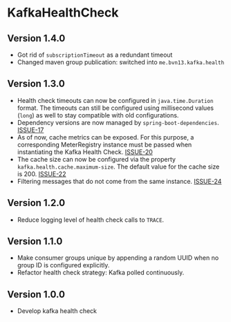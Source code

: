 # KafkaHealthCheck

## Version 1.4.0

* Got rid of `subscriptionTimeout` as a redundant timeout
* Changed maven group publication: switched into `me.bvn13.kafka.health`

## Version 1.3.0

* Health check timeouts can now be configured in `java.time.Duration` format. The timeouts can still be configured using
  millisecond values (`long`) as well to stay compatible with old configurations.
* Dependency versions are now managed by `spring-boot-dependencies`. [ISSUE-17](https://github.com/deviceinsight/kafka-health-check/issues/17)
* As of now, cache metrics can be exposed. For this purpose, a corresponding MeterRegistry instance must be passed
  when instantiating the Kafka Health Check. [ISSUE-20](https://github.com/deviceinsight/kafka-health-check/issues/20)
* The cache size can now be configured via the property `kafka.health.cache.maximum-size`. The default value for the cache size is 200. [ISSUE-22](https://github.com/deviceinsight/kafka-health-check/issues/22)
* Filtering messages that do not come from the same instance. [ISSUE-24](https://github.com/deviceinsight/kafka-health-check/issues/24)

## Version 1.2.0

* Reduce logging level of health check calls to `TRACE`.

## Version 1.1.0

* Make consumer groups unique by appending a random UUID when no group ID is configured explicitly.
* Refactor health check strategy: Kafka polled continuously.

## Version 1.0.0

* Develop kafka health check
